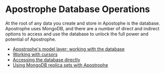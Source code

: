 # Apostrophe Database Operations

At the root of any data you create and store in Apostophe is the database. Apostrophe uses MongoDB, and there are a number of direct and indirect options to access and use the database to unlock the full power and potential of Apostrophe.

* [Apostrophe's model layer: working with the database](/advanced-topics/database/model-layer.md)
* [Working with cursors](/advanced-topics/database/cursors.md)
* [Accessing the database directly](/advanced-topics/database/accessing-the-database-directly.md)
* [Using MongoDB replica sets with Apostrophe](/advanced-topics/database/replica-set.md)
